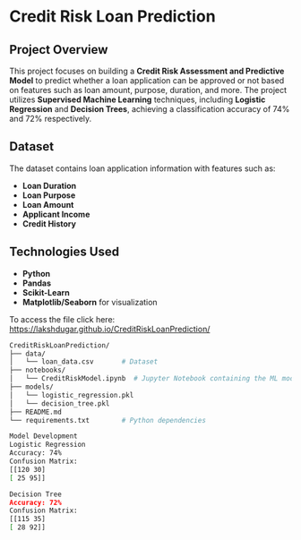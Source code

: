 # Credit Risk Loan Prediction

## Project Overview
This project focuses on building a **Credit Risk Assessment and Predictive Model** to predict whether a loan application can be approved or not based on features such as loan amount, purpose, duration, and more. The project utilizes **Supervised Machine Learning** techniques, including **Logistic Regression** and **Decision Trees**, achieving a classification accuracy of 74% and 72% respectively.

## Dataset
The dataset contains loan application information with features such as:
- **Loan Duration**
- **Loan Purpose**
- **Loan Amount**
- **Applicant Income**
- **Credit History**

## Technologies Used
- **Python**
- **Pandas**
- **Scikit-Learn**
- **Matplotlib/Seaborn** for visualization

To access the file click here: https://lakshdugar.github.io/CreditRiskLoanPrediction/

 ```bash
CreditRiskLoanPrediction/
├── data/
│   └── loan_data.csv       # Dataset
├── notebooks/
│   └── CreditRiskModel.ipynb  # Jupyter Notebook containing the ML model
├── models/
│   └── logistic_regression.pkl
│   └── decision_tree.pkl
├── README.md
└── requirements.txt        # Python dependencies

Model Development
Logistic Regression
Accuracy: 74%
Confusion Matrix:
[[120 30]
 [ 25 95]]

Decision Tree
Accuracy: 72%
Confusion Matrix:
[[115 35]
 [ 28 92]]

